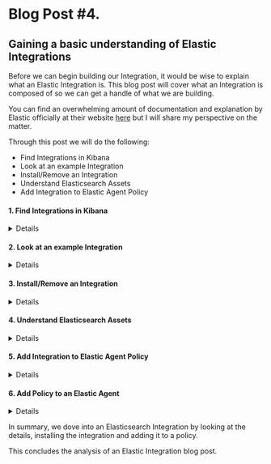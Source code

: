 # Blog Post #4.
## Gaining a basic understanding of Elastic Integrations

Before we can begin building our Integration, it would be wise to explain
what an Elastic Integration is. This blog post will cover what an Integration 
is composed of so we can get a handle of what we are building.

You can find an overwhelming amount of documentation and explanation by Elastic officially at their website [here](https://www.elastic.co/integrations/) but I will share my perspective on the matter. 

Through this post we will do the following:

- Find Integrations in Kibana
- Look at an example Integration
- Install/Remove an Integration
- Understand Elasticsearch Assets
- Add Integration to Elastic Agent Policy

#### 1. Find Integrations in Kibana
<details>

To begin, let us start up our Elastic stack (if you need to):

```
elastic-package stack up -v -d --version=8.8.1
```

Next, let us go to Kibana at https://127.0.0.1:5601 and at the home page, click on "Add Integrations".

![image](https://github.com/nicpenning/Elasti-daddy/assets/5582679/2b44f0e3-35ac-40b5-839c-94a4df9ea39b)

What you will see before you are all the current integrations that have been published to the Elastic Package Repository available to the public.

![image](https://github.com/nicpenning/Elasti-daddy/assets/5582679/4eeffb8c-91eb-449f-9174-a895880e39c2)

From the screenshot above you will see that there are 321 integrations across all categories at this time of writing! Fortunately, each integration is
sorted into the various categories such as Productivity, Network, or Security to name a few.

You can then click on an integration to find out more details about it. You will do that in the next part of this blog post.

</details>

#### 2. Look at an example Integration
<details>

Let's take a gander at the Microsoft DHCP integration since it uses a CSV file.

Type in dhcp in the search box and then click on the Microsoft DHCP integration.

![image](https://github.com/nicpenning/Elasti-daddy/assets/5582679/2f7d498f-e94e-40c8-88fd-7987f46cd8ec)

This will take you to the Integration details.

![image](https://github.com/nicpenning/Elasti-daddy/assets/5582679/f004ccb9-ce8a-42f7-bb5c-bb636d7f0ab2)

1. Overview

The Overview tab is where you will find a high-level overview of what the Microsoft DHCP Integration does. On the right hand side, you will see some details such as version number, Elasticsearch Assets which we will dive into later, the minimum license required to use the Integration and even a link to the Changelog.

![image](https://github.com/nicpenning/Elasti-daddy/assets/5582679/6aa45ae7-ed03-43f3-93f6-9cbf692bed97)


2. Logs

You will then see if the Integration captures Logs, Metrics or Traces and then show an example of that type of data. In the screenshot above, you will notice a log entry example of a Microsoft DHCP log in JSON format.

Further down the page you will see what potential fields exist as well, which can be very handy if you are looking for a very specific set of data.

![image](https://github.com/nicpenning/Elasti-daddy/assets/5582679/9d5c6e47-f5ce-4cbd-90a5-20d3c14c4d1c)


3. Settings

The settings tab is where we can install the Integration into the Elastic stack. We will see that accomplished later.

![image](https://github.com/nicpenning/Elasti-daddy/assets/5582679/3628f02c-8038-44c1-8025-fd6737c80978)

4. Add Microsoft DHCP

This button will apply this Integration to a new or existing Agent policy and install the Integration if it hasn't been. Whichever agents are assigned the policy that has this Integration will then be expected to ingest Microsoft DHCP logs. Later on, we will see the configuration settings for the integration, which interestingly enough, does not exist under the `Settings` tab.

![image](https://github.com/nicpenning/Elasti-daddy/assets/5582679/426f468d-ea67-4274-b646-eb0ba0932bb7)

</details>

#### 3. Install/Remove an Integration
<details>
Let's go ahead and install the Microsoft DHCP Integration. Simply go to the settings page, then click `Install Microsoft DHCP Assets`. You will notice there are 3 of them that were also noted in the earlier screenshot and also in the screen recording below. The 3 assets are Elasticsearch Ingest Pipelines. 

https://github.com/nicpenning/Elasti-daddy/assets/5582679/e5f2e7f6-f1cd-4d69-a99d-0a9e0a742c60

That's it. The Integration is now installed and is ready to be applied to an agent policy.

You can remove or even reinstall this Integration by clicking on their respective buttons.

![image](https://github.com/nicpenning/Elasti-daddy/assets/5582679/24de646f-13ba-4290-8926-88feb378754b)

</details>

#### 4. Understand Elasticsearch Assets
<details>

Elasticsearch Assets are a key component to why Elastic Integrations are so useful to the end users. It makes adopting a new Integration into the Elastic stack easy by managing everything in Kibana instead of handling `.yml` files like it was done in the past with the variety of beats.

When setting up a new Integration, there are many moving parts to be successful. In this example, the only Elasticsearch assets showing installed are Ingest Pipelines. What also gets installed are Index Templates and Component Templets which are vital to the ingestion of data so that it will have the correct data mappings so we can search and visualize the data properly. A quick example is that if the time stamp of the data was not properly mapped to a Date field, then we would not be able to filter and show results for a specific time frame on the set of data. Another example is if we had a numerical value mapped as a string then we could not build visualizations that could do simple math such as sums or averages.

Here is a screenshot of the Microsoft DHCP Index Template that was installed:

![image](https://github.com/nicpenning/Elasti-daddy/assets/5582679/bd04f506-7252-4ce4-8dcc-fb7cdcebc974)

This is the corresponding Component Template that the Index Template above uses that was also installed, but nothing in the install process will tell you that. You can expect that most Integrations will have an Index Template and likely Component Templates.

![image](https://github.com/nicpenning/Elasti-daddy/assets/5582679/fcae0c35-1542-41b6-a71c-3bcea0f524e5)

In other Integrations, you may have Dashboards and Visualizations that come bundled with it. These are also considered Assets. A screenshot of a dashboard will even show up in the `Overview` tab if there is one. Our integration that we will build will have more than just pipelines so we will see this first-hand later.

</details>

#### 5. Add Integration to Elastic Agent Policy
<details>

To wrap up this blog post, we will walk through adding this Integration to and Elastic Agent Policy. We don't have any DHCP data to see the installed Integration work first-hand, however, we will at least have the foundation of what we can expect when we go to build our integration.

Let's start up clicking that Add Microsoft DHCP Integration button.

![image](https://github.com/nicpenning/Elasti-daddy/assets/5582679/7764010e-515f-4bf1-a84e-a92ebf27abfb)

Here is a quick run through of the basic settings for the Microsoft DHCP Integration:

https://github.com/nicpenning/Elasti-daddy/assets/5582679/72cbc066-bb1b-47cc-81f7-aeaf18ea86cf

A couple of settings worth noting are the `namespace` and the `Path`. The `namespace` will be part of the data stream once the data is indexed into Elasticsearch. The `Path` is the directory where the file exists in which the Integration will extract the data from. We will use this same setting in our Integration later.

There are some Advanced settings where you can add tags, additional processors, and inspect the Ingest pipelines and mappings.

![image](https://github.com/nicpenning/Elasti-daddy/assets/5582679/b775664b-760d-4650-8712-474332ac9d63)

</details>

#### 6. Add Policy to an Elastic Agent
<details>

You can add an Integration to `New Hosts` or `Existing hosts`. This option presents itself when going through the `Add Microsoft DHCP Integration` steps.

![image](https://github.com/nicpenning/Elasti-daddy/assets/5582679/3a4a77f9-9c64-498d-8c12-6e9dd8dfb85f)

`New Hosts` will simply create a new policy like we did in the step above.

`Existing Hosts` allows you to add the Integration directly to a policy that already exists while other Integrations have already been added to it.

Upon completion of creating the new policy, we will be directed to the `Integration policies` tab where we will see our new Agent policy:

![image](https://github.com/nicpenning/Elasti-daddy/assets/5582679/f12480dd-7669-4791-bfaf-b13b84038bbb)

We can click on the `Agent policy 2` and it will take us to the Elastic Agent policy and we can see that it contains our Microsoft DHCP Integration. You can also see that there are other supporting details at the top such as revision number, how many Agents have this policy deployed, how many Integrations are in your policy, and when it was last updated.

![image](https://github.com/nicpenning/Elasti-daddy/assets/5582679/095e6f9d-db8f-4f3a-9701-52d8fb8193d4)

The last thing to do is now deploy an agent with this policy or simply apply this policy to an agent that already exists. Since we have not need for these types of logs, we will skip the Agent deployment step and cover it when we are ready to use the integration that we will build.

https://github.com/nicpenning/Elasti-daddy/assets/5582679/f08b94c9-d0a4-4f80-a088-3503385079fd

</details>

In summary, we dove into an Elasticsearch Integration by looking at the details, installing the integration and adding it to a policy.

This concludes the analysis of an Elastic Integration blog post.

